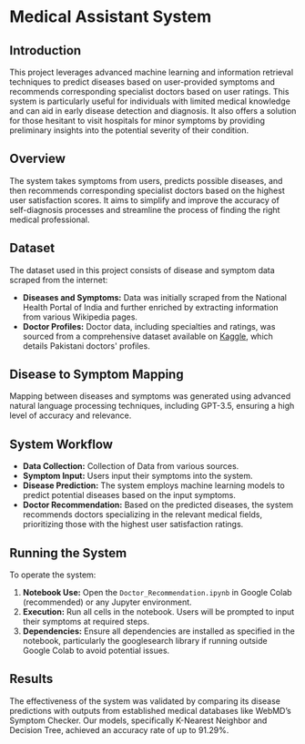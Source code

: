 # Medical Assistant System

## Introduction
This project leverages advanced machine learning and information retrieval techniques to predict diseases based on user-provided symptoms and recommends corresponding specialist doctors based on user ratings. This system is particularly useful for individuals with limited medical knowledge and can aid in early disease detection and diagnosis. It also offers a solution for those hesitant to visit hospitals for minor symptoms by providing preliminary insights into the potential severity of their condition.

## Overview
The system takes symptoms from users, predicts possible diseases, and then recommends corresponding specialist doctors based on the highest user satisfaction scores. It aims to simplify and improve the accuracy of self-diagnosis processes and streamline the process of finding the right medical professional.

## Dataset
The dataset used in this project consists of disease and symptom data scraped from the internet:
- **Diseases and Symptoms:** Data was initially scraped from the National Health Portal of India and further enriched by extracting information from various Wikipedia pages.
- **Doctor Profiles:** Doctor data, including specialties and ratings, was sourced from a comprehensive dataset available on [Kaggle](https://www.kaggle.com/datasets/umarzafar/pakistani-doctors-profiles-dataset), which details Pakistani doctors' profiles.

## Disease to Symptom Mapping
Mapping between diseases and symptoms was generated using advanced natural language processing techniques, including GPT-3.5, ensuring a high level of accuracy and relevance.

## System Workflow
- **Data Collection:** Collection of Data from various sources.
- **Symptom Input:** Users input their symptoms into the system.
- **Disease Prediction:** The system employs machine learning models to predict potential diseases based on the input symptoms.
- **Doctor Recommendation:** Based on the predicted diseases, the system recommends doctors specializing in the relevant medical fields, prioritizing those with the highest user satisfaction ratings.

## Running the System
To operate the system:
1. **Notebook Use:** Open the `Doctor_Recommendation.ipynb` in Google Colab (recommended) or any Jupyter environment.
2. **Execution:** Run all cells in the notebook. Users will be prompted to input their symptoms at required steps.
3. **Dependencies:** Ensure all dependencies are installed as specified in the notebook, particularly the googlesearch library if running outside Google Colab to avoid potential issues.

## Results
The effectiveness of the system was validated by comparing its disease predictions with outputs from established medical databases like WebMD’s Symptom Checker. Our models, specifically K-Nearest Neighbor and Decision Tree, achieved an accuracy rate of up to 91.29%.

